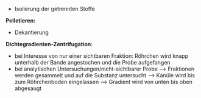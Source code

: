 - Isolierung der getrennten Stoffe

**Pelletieren:** 
- Dekantierung


**Dichtegradienten-Zentrifugation**:
- bei Interesse von nur einer sichtbaren Fraktion: Röhrchen wird knapp unterhalb der Bande angestochen und die Probe aufgefangen 
- bei analytischen Untersuchungen/nicht-sichtbarer Probe 
--> Fraktionen werden gesammelt und auf die Substanz untersucht
	--> Kanüle wird bis zum Röhrchenboden eingelassen --> Gradient wird von unten bis oben abgesaugt 
